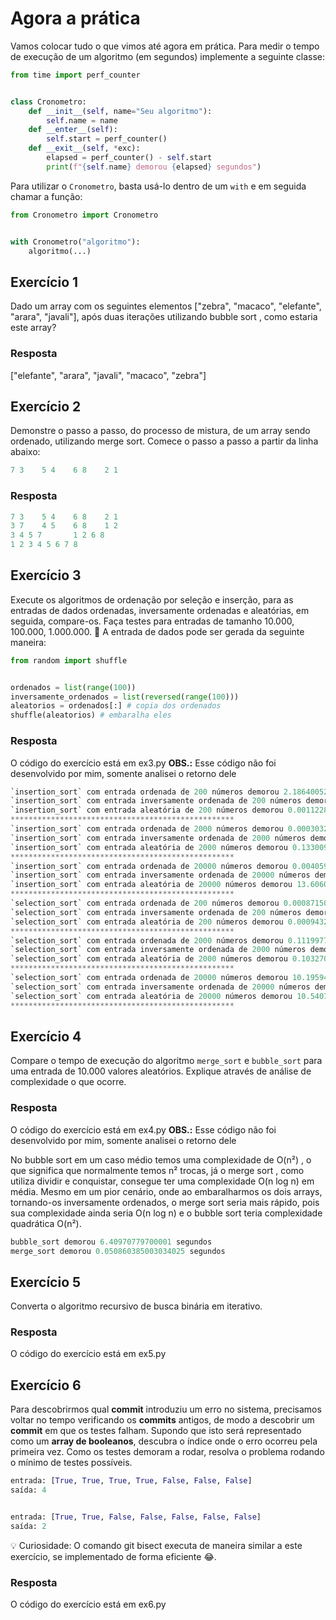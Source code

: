# Agora a prática
Vamos colocar tudo o que vimos até agora em prática.
Para medir o tempo de execução de um algoritmo (em segundos) implemente a seguinte classe:
```python
from time import perf_counter


class Cronometro:
    def __init__(self, name="Seu algoritmo"):
        self.name = name
    def __enter__(self):
        self.start = perf_counter()
    def __exit__(self, *exc):
        elapsed = perf_counter() - self.start
        print(f"{self.name} demorou {elapsed} segundos")
```
Para utilizar o `Cronometro`, basta usá-lo dentro de um `with` e em seguida chamar a função:
```python
from Cronometro import Cronometro


with Cronometro("algoritmo"):
    algoritmo(...)
```
## Exercício 1 

Dado um array com os seguintes elementos ["zebra", "macaco", "elefante", "arara", "javali"], após duas iterações utilizando bubble sort , como estaria este array?

### Resposta

["elefante", "arara", "javali", "macaco", "zebra"]

## Exercício 2

Demonstre o passo a passo, do processo de mistura, de um array sendo ordenado, utilizando merge sort. Comece o passo a passo a partir da linha abaixo:
```python
7 3    5 4    6 8    2 1
```

### Resposta
```python
7 3    5 4    6 8    2 1
3 7    4 5    6 8    1 2
3 4 5 7       1 2 6 8
1 2 3 4 5 6 7 8
```

## Exercício 3

Execute os algoritmos de ordenação por seleção e inserção, para as entradas de dados ordenadas, inversamente ordenadas e aleatórias, em seguida, compare-os. Faça testes para entradas de tamanho 10.000, 100.000, 1.000.000.
🦜 A entrada de dados pode ser gerada da seguinte maneira:
```python
from random import shuffle


ordenados = list(range(100))
inversamente_ordenados = list(reversed(range(100)))
aleatorios = ordenados[:] # copia dos ordenados
shuffle(aleatorios) # embaralha eles
```

### Resposta

O código do exercício está em ex3.py
**OBS.:** Esse código não foi desenvolvido por mim, somente analisei o retorno dele

```python
`insertion_sort` com entrada ordenada de 200 números demorou 2.1864005248062313e-05 segundos
`insertion_sort` com entrada inversamente ordenada de 200 números demorou 0.002141760000085924 segundos
`insertion_sort` com entrada aleatória de 200 números demorou 0.0011228850053157657 segundos
**************************************************
`insertion_sort` com entrada ordenada de 2000 números demorou 0.0003032690001418814 segundos
`insertion_sort` com entrada inversamente ordenada de 2000 números demorou 0.25924073399801273 segundos
`insertion_sort` com entrada aleatória de 2000 números demorou 0.13300925600196933 segundos
**************************************************
`insertion_sort` com entrada ordenada de 20000 números demorou 0.004059227998368442 segundos
`insertion_sort` com entrada inversamente ordenada de 20000 números demorou 26.524865086998034 segundos
`insertion_sort` com entrada aleatória de 20000 números demorou 13.606069983005 segundos
**************************************************
`selection_sort` com entrada ordenada de 200 números demorou 0.0008715029980521649 segundos
`selection_sort` com entrada inversamente ordenada de 200 números demorou 0.0009494540063315071 segundos
`selection_sort` com entrada aleatória de 200 números demorou 0.0009432070000912063 segundos
**************************************************
`selection_sort` com entrada ordenada de 2000 números demorou 0.11199772699910682 segundos
`selection_sort` com entrada inversamente ordenada de 2000 números demorou 0.11359806999826105 segundos
`selection_sort` com entrada aleatória de 2000 números demorou 0.10327001199766528 segundos
**************************************************
`selection_sort` com entrada ordenada de 20000 números demorou 10.195943639999314 segundos
`selection_sort` com entrada inversamente ordenada de 20000 números demorou 10.928924503998132 segundos
`selection_sort` com entrada aleatória de 20000 números demorou 10.540765901001578 segundos
**************************************************
```

## Exercício 4

Compare o tempo de execução do algoritmo `merge_sort` e `bubble_sort` para uma entrada de 10.000 valores aleatórios. Explique através de análise de complexidade o que ocorre.

### Resposta

O código do exercício está em ex4.py
**OBS.:** Esse código não foi desenvolvido por mim, somente analisei o retorno dele


No bubble sort em um caso médio temos uma complexidade de O(n²) , o que significa que normalmente temos n² trocas, já o merge sort , como utiliza dividir e conquistar, consegue ter uma complexidade O(n log n) em média. Mesmo em um pior cenário, onde ao embaralharmos os dois arrays, tornando-os inversamente ordenados, o merge sort seria mais rápido, pois sua complexidade ainda seria O(n log n) e o bubble sort teria complexidade quadrática O(n²).

```python
bubble_sort demorou 6.40970779700001 segundos
merge_sort demorou 0.050860385003034025 segundos
```

## Exercício 5

Converta o algoritmo recursivo de busca binária em iterativo.

### Resposta

O código do exercício está em ex5.py

## Exercício 6

Para descobrirmos qual __commit__ introduziu um erro no sistema, precisamos voltar no tempo verificando os __commits__ antigos, de modo a descobrir um __commit__ em que os testes falham. Supondo que isto será representado como um **array de booleanos**, descubra o índice onde o erro ocorreu pela primeira vez.
Como os testes demoram a rodar, resolva o problema rodando o mínimo de testes possíveis.

```python
entrada: [True, True, True, True, False, False, False]
saída: 4


entrada: [True, True, False, False, False, False, False]
saída: 2
```

💡 Curiosidade: O comando git bisect executa de maneira similar a este exercício, se implementado de forma eficiente 😂.

### Resposta

O código do exercício está em ex6.py

